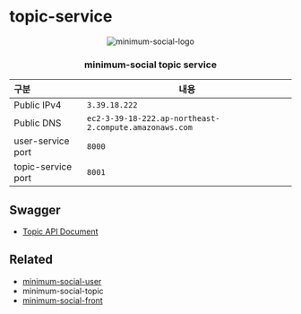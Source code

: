 # topic-service

<center>
<img src="https://d30zekycd4jxe2.cloudfront.net/resources/minimum-social.png" alt="minimum-social-logo" />

<h3>minimum-social topic service</h3>

</center>


| 구분 | 내용 |
|:--- | --- |
| Public IPv4 | `3.39.18.222` |
| Public DNS | `ec2-3-39-18-222.ap-northeast-2.compute.amazonaws.com` |
| user-service port | `8000` |
| topic-service port | `8001` |

## Swagger

- <a href="http://3.39.18.222:8001/docs">Topic API Document</a>

## Related

- [minimum-social-user](https://github.com/young1ll/minimum-social-user)
- minimum-social-topic
- [minimum-social-front](https://github.com/young1ll/minimum-social-front)